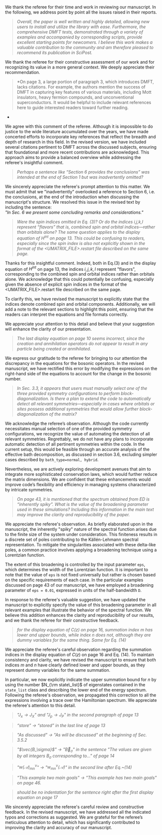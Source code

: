 <!--We make use of MarkDown in this reply to ease integration with Scipost scheme. 


This comment can be used to learn some of the MD syntax:

long line <double space before new line like \\ in Latex> 
new line
 
# chapter ,## section, ### subsection,...

italic:
*text*

bold:
**text**

blockquote:
> text

highlighted:
==text==

inline math:
$latex math$

display math as for latex doc:
$$
latex math
$$ 

OR

\begin{latex environment, i.e. equation}
latex math
\end{latex environment, i.e. equation}

list:
*
*

enumareted list:
1.
2. 

comments:
see this comment itself

-->



We thank the referee for their time and work in reviewing our
manuscript. In the following, we address point by point all the issues raised
in their reports.


<!-- *Exact diagonalization (ED) plays a vital role in the study of quantum impurity problems. In this work, the authors present an ED library and describe its usage in considerable detail. While it builds upon the previous EDIpack library, the manuscript introduces sufficient new developments to warrant a separate publication. Notably, several significant extensions and improvements are included, such as a unified framework for zero- and finite-temperature calculations for a wide range of impurity models; access to the full complex frequency plane; access to the Fock space and the ability to evaluate quantities like reduced density matrices; support for inequivalent impurities; integration with other programming languages and scientific libraries; and compatibility with widely used software suites such as TRIQS and w2dynamics.* -->


> *Overall, the paper is well written and highly detailed, allowing new users to install and utilize the library with ease. Furthermore, the comprehensive DMFT tests, demonstrated through a variety of examples and accompanied by corresponding scripts, provide excellent starting points for newcomers. I believe this work makes a valuable contribution to the community and am therefore pleased to recommend its publication in SciPost.*

We thank the referee for their constructive assessment of our work and for recognizing its value in a more general context. We deeply appreciate their recommendation.  


> *On page 3, a large portion of paragraph 3, which introduces DMFT, lacks citations. For example, the authors mention the success of DMFT in capturing key features of various materials, including Mott insulators, heavy fermion compounds, and unconventional superconductors. It would be helpful to include relevant references here to guide interested readers toward further reading.
*

We agree with this comment of the referee. Although it is impossible to do justice to the wide literature accumulated over the years, we have made concerted efforts to incorporate key references that reflect the breadth and depth of research in this field. In the revised version, we have included several citations pertinent to DMFT across the discussed subjects, ensuring that foundational and more recent contributions are acknowledged. This approach aims to provide a balanced overview while addressing the referee's insightful comment. 


> *Perhaps a sentence like “Section 6 provides the conclusions” was intended at the end of Section 1 but was inadvertently omitted?*

We sincerely appreciate the referee's prompt attention to this matter. We must admit that we "inadvertently" overlooked a reference to Section 6, i.e. the conclusions, at the end of the introduction when discussing the manuscript's structure. We resolved this issue in the revised text by including the sentence:   
*"In Sec. 6 we present some concluding remarks and considerations."*



> *Were the spin indices omitted in Eq. (3)? Or do the indices i,j,k,l represent “flavors” that is, combined spin and orbital indices—rather than orbitals alone? The same question applies to the display equation of $H^{int}$ on page 13. This could be confusing to readers, especially since the spin index is also not explicitly shown in the format of the <UMATRIX\_FILE>.restart file described on the same page.*

Thanks for this insightful comment. Indeed, both in Eq.(3) and in the display equation of $H^{int}$ on page 13, the indices $i, j, k, l$  represent "flavors",  corresponding to the combined spin and orbital indices rather than orbitals alone. We acknowledge that this could potentially be confusing, especially given the absence of explicit spin indices in the format of the <UMATRIX\_FILE>.restart file described on the same page.

To clarify this, we have revised the manuscript to explicitly state that the indices denote combined spin and orbital components. Additionally, we will add a note to the relevant sections to highlight this point, ensuring that the readers can interpret the equations and file formats correctly.

We appreciate your attention to this detail and believe that your suggestion will enhance the clarity of our presentation.



> *The last display equation on page 10 seems incorrect, since the creation and annihilation operators do not appear to result in any particle being created or annihilated.*

We express our gratitude to the referee for bringing to our attention the discrepancy in the equations for the bosonic operators. In the revised manuscript, we have rectified this error by modifying the expressions on the right-hand side of the equations to account for the change in the bosonic number. 




> *In Sec. 3.3, it appears that users must manually select one of the three provided symmetry configurations to perform block-diagonalization. Is there a plan to extend the code to automatically detect all relevant symmetries—especially in cases where orbitals or sites possess additional symmetries that would allow further block-diagonalization of the matrix?*

We acknowledge the referee’s observation. Although the code currently necessitates manual selection of one of the provided symmetry configurations, we recognize the value of automating the detection of all relevant symmetries. Regrettably, we do not have any plans to incorporate automatic detection of all pertinent symmetries within the code. In the current setup, this would be feasible through an accurate analysis of the effective bath decomposition, as discussed in section 3.6, excluding simpler cases described by `bath_type=normal, hybrid`.

Nevertheless, we are actively exploring development avenues that aim to integrate more sophisticated conservation laws, which would further reduce the matrix dimensions. We are confident that these enhancements would improve code’s flexibility and efficiency in managing systems characterized by intricate symmetries.






> *On page 43, it is mentioned that the spectrum obtained from ED is “inherently spiky”. What is the value of the broadening parameter used in these simulations? Including this information in the main text may improve the clarity and reproducibility of the paper.*

We appreciate the referee's  observation. As briefly elaborated upon in the manuscript, the inherently "spiky" nature of the spectral function arises due to the finite size of the system under consideration. This finiteness results in a discrete set of poles contributing to the Källén-Lehmann spectral representation. To mitigate the singularities associated with these delta-like poles, a common practice involves applying a broadening technique using a Lorentzian function.

The extent of this broadening is controlled by the input parameter `eps`, which determines the width of the Lorentzian function. It is important to note that the value of `eps` is not fixed universally but rather is chosen based on the specific requirements of each case. In the particular examples discussed on page 43 of our manuscript, we have employed a broadening parameter of `eps = 0.01`, expressed in units of the half-bandwidth `D`.

In response to the referee's valuable suggestion, we have updated the manuscript to explicitly specify the value of this broadening parameter in all relevant examples that illustrate the behavior of the spectral function. We believe this addition enhances the clarity and reproducibility of our results, and we thank the referee for their constructive feedback.

> *for the display equation of $C(z)$ on page 16, summation index $m$ has lower and upper bounds, while index $n$ does not, although they are dummy variables for the same thing. Same for Eq. (14)*

We appreciate the referee's careful observation regarding the summation indices in the display equation of $C(z)$ on page 16 and Eq. (14). To maintain consistency and clarity, we have revised the manuscript to ensure that both indices $m$ and $n$ have clearly defined lower and upper bounds, as they represent dummy variables for the same summation. 

In particular, we now explicitly indicate the upper summation bound for $n$ by using the number $N_{\rm state\_list}$ of eigenstates contained in the `state_list` class and describing the lower end of the energy spectrum.   
Following the referee's observation, we propagated this correction to all the expressions involving a trace over the Hamiltonian spectrum. We appreciate the referee's attention to this detail.



> *"$J_x \rightarrow J_X$" and "$J_p \rightarrow J_P$" in the second paragraph of page 13*

> *“store” $\rightarrow$  “stored” in the last line of page 13*

> *"As discussed" $\rightarrow$ "As will be discussed" at the beginning of Sec. 3.5.2*

> *"$\vec{B_\sigma}$" $\rightarrow$ "$\vec{B}_\sigma$" in the sentence "The values are given by all integers $B_\sigma$ corresponding to..." of page 14*

> *"$w(\mathcal{A})_{mn}^\nu$" $\rightarrow$ "$w_{mn}^\nu(\mathcal{A})$" in the second line after Eq.~(14)*

> *"This example two main goals" $\rightarrow$ "This example has two main goals" on page 46.* 

> *should be no indentation for the sentence right after the first display equation on page 17*
>

We sincerely appreciate the referee's careful review and constructive feedback. In the revised manuscript, we have addressed all the indicated typos and corrections as suggested. We are grateful for the referee’s meticulous attention to detail, which has significantly contributed to improving the clarity and accuracy of our manuscript.

